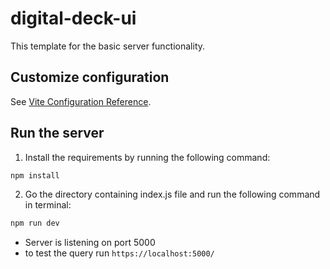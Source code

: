 # digital-deck-ui

This template for the basic server functionality.

## Customize configuration

See [Vite Configuration Reference](https://vitejs.dev/config/).

## Run the server
1. Install the requirements by running the following command:
```sh
npm install
```
2. Go the directory containing index.js file and run the following command in terminal:
```sh
npm run dev
```
- Server is listening on port 5000
- to test the query run ```https://localhost:5000/```
